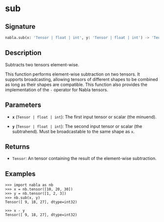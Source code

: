 # sub

## Signature

```python
nabla.sub(x: 'Tensor | float | int', y: 'Tensor | float | int') -> 'Tensor'
```

## Description

Subtracts two tensors element-wise.

This function performs element-wise subtraction on two tensors. It supports
broadcasting, allowing tensors of different shapes to be combined as long
as their shapes are compatible. This function also provides the
implementation of the `-` operator for Nabla tensors.

## Parameters

- **`x`** (`Tensor | float | int`): The first input tensor or scalar (the minuend).

- **`y`** (`Tensor | float | int`): The second input tensor or scalar (the subtrahend). Must be broadcastable to the same shape as `x`.

## Returns

- `Tensor`: An tensor containing the result of the element-wise subtraction.

## Examples

```pycon
>>> import nabla as nb
>>> x = nb.tensor([10, 20, 30])
>>> y = nb.tensor([1, 2, 3])
>>> nb.sub(x, y)
Tensor([ 9, 18, 27], dtype=int32)

>>> x - y
Tensor([ 9, 18, 27], dtype=int32)
```
